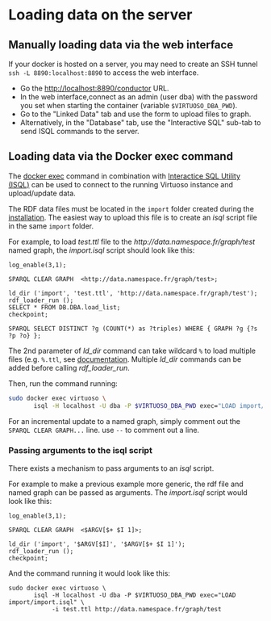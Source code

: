 # Loading data on the server

## Manually loading data via the web interface

If your docker is hosted on a server, you may need to create an SSH tunnel `ssh -L 8890:localhost:8890` to access the web interface.

- Go the [http://localhost:8890/conductor](http://localhost:8890/conductor) URL.
- In the web interface,connect as an admin (user dba) with the password you set when starting the container (variable `$VIRTUOSO_DBA_PWD`).
- Go to the "Linked Data" tab and use the form to upload files to graph.
- Alternatively, in the "Database" tab, use the "Interactive SQL" sub-tab to send ISQL commands to the server.


## Loading data via the Docker exec command

The [docker exec](https://docs.docker.com/engine/reference/commandline/exec/) command in combination with [Interactice SQL Utility (ISQL)](https://docs.openlinksw.com/virtuoso/invokingisql/)  can be used to connect to the running Virtuoso instance and upload/update data.

The RDF data files must be located in the `import` folder created during the [installation](Installation.md). The easiest way to upload this file is to create an *isql* script file in the same `import` folder.


For example, to load *test.ttl* file to the *ht<span>tp://</span>data.namespace.fr/graph/test* named graph, the *import.isql* script should look like this:

```
log_enable(3,1);

SPARQL CLEAR GRAPH  <http://data.namespace.fr/graph/test>;

ld_dir ('import', 'test.ttl', 'http://data.namespace.fr/graph/test');
rdf_loader_run ();
SELECT * FROM DB.DBA.load_list;
checkpoint;

SPARQL SELECT DISTINCT ?g (COUNT(*) as ?triples) WHERE { GRAPH ?g {?s ?p ?o} };
```

The 2nd parameter of *ld_dir* command can take wildcard `%` to load multiple files (e.g. `%.ttl`, see [documentation](https://docs.openlinksw.com/virtuoso/fn_ld_dir/). 
Multiple *ld_dir* commands can be added before calling *rdf_loader_run*.


Then, run the command running:
```bash
sudo docker exec virtuoso \
       isql -H localhost -U dba -P $VIRTUOSO_DBA_PWD exec="LOAD import/import.isql"
```

For an incremental update to a named graph, simply comment out the `SPARQL CLEAR GRAPH...` line. use `--` to comment out a line.

### Passing arguments to the isql script

There exists a mechanism to pass arguments to an *isql* script.

For example to make a previous example more generic, the rdf file and named graph can be passed as arguments. The *import.isql* script would look like this:
```
log_enable(3,1);

SPARQL CLEAR GRAPH  <$ARGV[$+ $I 1]>;

ld_dir ('import', '$ARGV[$I]', '$ARGV[$+ $I 1]');
rdf_loader_run ();
checkpoint;
```
And the command running it would look like this:
```
sudo docker exec virtuoso \
       isql -H localhost -U dba -P $VIRTUOSO_DBA_PWD exec="LOAD import/import.isql" \
            -i test.ttl http://data.namespace.fr/graph/test
```
